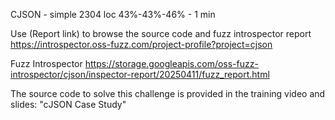 CJSON - simple 2304 loc 43%-43%-46% - 1 min

Use (Report link) to browse the source code and fuzz introspector report https://introspector.oss-fuzz.com/project-profile?project=cjson

Fuzz Introspector https://storage.googleapis.com/oss-fuzz-introspector/cjson/inspector-report/20250411/fuzz_report.html

The source code to solve this challenge is provided in the training video and slides: "cJSON Case Study" 